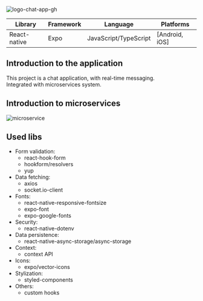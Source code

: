 ![logo-chat-app-gh](https://user-images.githubusercontent.com/73812069/219540142-ff76779f-5441-4bed-86db-9baebd09309f.png)

| Library      | Framework | Language              | Platforms      |
| ------------ | --------- | --------------------- | -------------- |
| React-native | Expo      | JavaScript/TypeScript | [Android, iOS] |

## Introduction to the application

This project is a chat application, with real-time messaging.
<br/>
Integrated with microservices system.

## Introduction to microservices

![microservice](https://user-images.githubusercontent.com/73812069/219541081-3d4b1235-8882-4fa7-9257-c87cd3568a83.png)

## Used libs
- Form validation:
  - react-hook-form
  - hookform/resolvers
  - yup
- Data fetching:
  - axios
  - socket.io-client
- Fonts:
  - react-native-responsive-fontsize
  - expo-font
  - expo-google-fonts
- Security:
  - react-native-dotenv
- Data persistence:
  - react-native-async-storage/async-storage
- Context:
  - context API
- Icons:
  - expo/vector-icons
- Stylization:
  - styled-components
- Others:
  - custom hooks
